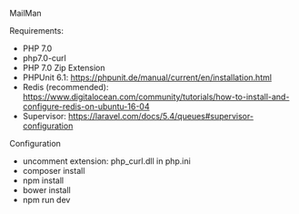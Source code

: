 MailMan

Requirements:

* PHP 7.0
* php7.0-curl
* PHP 7.0 Zip Extension
* PHPUnit 6.1: https://phpunit.de/manual/current/en/installation.html
* Redis (recommended): https://www.digitalocean.com/community/tutorials/how-to-install-and-configure-redis-on-ubuntu-16-04
* Supervisor: https://laravel.com/docs/5.4/queues#supervisor-configuration

Configuration
* uncomment extension: php_curl.dll in php.ini
* composer install
* npm install
* bower install
* npm run dev
